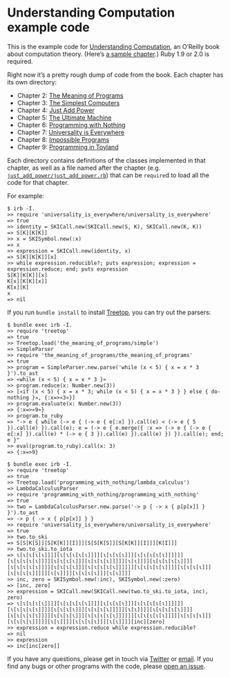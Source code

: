 Understanding Computation example code
======================================

This is the example code for [Understanding Computation](http://computationbook.com/), an O’Reilly book about computation theory. (Here’s [a sample chapter](http://cdn.oreillystatic.com/oreilly/booksamplers/9781449329273_sampler.pdf).) Ruby 1.9 or 2.0 is required.

Right now it’s a pretty rough dump of code from the book. Each chapter has its own directory:

* Chapter 2: [The Meaning of Programs](the_meaning_of_programs)
* Chapter 3: [The Simplest Computers](the_simplest_computers)
* Chapter 4: [Just Add Power](just_add_power)
* Chapter 5: [The Ultimate Machine](the_ultimate_machine)
* Chapter 6: [Programming with Nothing](programming_with_nothing)
* Chapter 7: [Universality is Everywhere](universality_is_everywhere)
* Chapter 8: [Impossible Programs](impossible_programs)
* Chapter 9: [Programming in Toyland](programming_in_toyland)

Each directory contains definitions of the classes implemented in that chapter, as well as a file named after the chapter (e.g. [`just_add_power/just_add_power.rb`](just_add_power/just_add_power.rb)) that can be `require`d to load all the code for that chapter.

For example:

```irb
$ irb -I.
>> require 'universality_is_everywhere/universality_is_everywhere'
=> true
>> identity = SKICall.new(SKICall.new(S, K), SKICall.new(K, K))
=> S[K][K[K]]
>> x = SKISymbol.new(:x)
=> x
>> expression = SKICall.new(identity, x)
=> S[K][K[K]][x]
>> while expression.reducible?; puts expression; expression = expression.reduce; end; puts expression
S[K][K[K]][x]
K[x][K[K][x]]
K[x][K]
x
=> nil
```

If you run `bundle install` to install [Treetop](http://treetop.rubyforge.org/), you can try out the parsers:

```irb
$ bundle exec irb -I.
>> require 'treetop'
=> true
>> Treetop.load('the_meaning_of_programs/simple')
=> SimpleParser
>> require 'the_meaning_of_programs/the_meaning_of_programs'
=> true
>> program = SimpleParser.new.parse('while (x < 5) { x = x * 3 }').to_ast
=> «while (x < 5) { x = x * 3 }»
>> program.reduce(x: Number.new(3))
=> [«if (x < 5) { x = x * 3; while (x < 5) { x = x * 3 } } else { do-nothing }», {:x=>«3»}]
>> program.evaluate(x: Number.new(3))
=> {:x=>«9»}
>> program.to_ruby
=> "-> e { while (-> e { (-> e { e[:x] }).call(e) < (-> e { 5 }).call(e) }).call(e); e = (-> e { e.merge({ :x => (-> e { (-> e { e[:x] }).call(e) * (-> e { 3 }).call(e) }).call(e) }) }).call(e); end; e }"
>> eval(program.to_ruby).call(x: 3)
=> {:x=>9}
```

```irb
$ bundle exec irb -I.
>> require 'treetop'
=> true
>> Treetop.load('programming_with_nothing/lambda_calculus')
=> LambdaCalculusParser
>> require 'programming_with_nothing/programming_with_nothing'
=> true
>> two = LambdaCalculusParser.new.parse('-> p { -> x { p[p[x]] } }').to_ast
=> -> p { -> x { p[p[x]] } }
>> require 'universality_is_everywhere/universality_is_everywhere'
=> true
>> two.to_ski
=> S[S[K[S]][S[K[K]][I]]][S[S[K[S]][S[K[K]][I]]][K[I]]]
>> two.to_ski.to_iota
=> ɩ[ɩ[ɩ[ɩ[ɩ]]]][ɩ[ɩ[ɩ[ɩ[ɩ]]]][ɩ[ɩ[ɩ[ɩ]]][ɩ[ɩ[ɩ[ɩ[ɩ]]]]]][ɩ[ɩ[ɩ[ɩ[ɩ]]]][ɩ[ɩ[ɩ[ɩ]]][ɩ[ɩ[ɩ[ɩ]]]]][ɩ[ɩ]]]][ɩ[ɩ[ɩ[ɩ[ɩ]]]][ɩ[ɩ[ɩ[ɩ[ɩ]]]][ɩ[ɩ[ɩ[ɩ]]][ɩ[ɩ[ɩ[ɩ[ɩ]]]]]][ɩ[ɩ[ɩ[ɩ[ɩ]]]][ɩ[ɩ[ɩ[ɩ]]][ɩ[ɩ[ɩ[ɩ]]]]][ɩ[ɩ]]]][ɩ[ɩ[ɩ[ɩ]]][ɩ[ɩ]]]]
>> inc, zero = SKISymbol.new(:inc), SKISymbol.new(:zero)
=> [inc, zero]
>> expression = SKICall.new(SKICall.new(two.to_ski.to_iota, inc), zero)
=> ɩ[ɩ[ɩ[ɩ[ɩ]]]][ɩ[ɩ[ɩ[ɩ[ɩ]]]][ɩ[ɩ[ɩ[ɩ]]][ɩ[ɩ[ɩ[ɩ[ɩ]]]]]][ɩ[ɩ[ɩ[ɩ[ɩ]]]][ɩ[ɩ[ɩ[ɩ]]][ɩ[ɩ[ɩ[ɩ]]]]][ɩ[ɩ]]]][ɩ[ɩ[ɩ[ɩ[ɩ]]]][ɩ[ɩ[ɩ[ɩ[ɩ]]]][ɩ[ɩ[ɩ[ɩ]]][ɩ[ɩ[ɩ[ɩ[ɩ]]]]]][ɩ[ɩ[ɩ[ɩ[ɩ]]]][ɩ[ɩ[ɩ[ɩ]]][ɩ[ɩ[ɩ[ɩ]]]]][ɩ[ɩ]]]][ɩ[ɩ[ɩ[ɩ]]][ɩ[ɩ]]]][inc][zero]
>> expression = expression.reduce while expression.reducible?
=> nil
>> expression
=> inc[inc[zero]]
```

If you have any questions, please get in touch via [Twitter](http://twitter.com/tomstuart) or [email](mailto:tom@codon.com). If you find any bugs or other programs with the code, please [open an issue](https://github.com/tomstuart/computationbook/issues/new).
